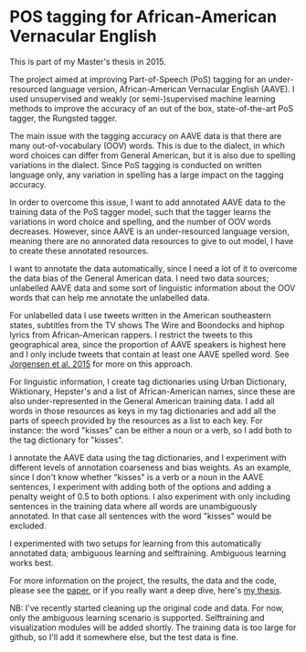 # POS tagging for African-American Vernacular English

This is part of my Master's thesis in 2015. 

The project aimed at improving Part-of-Speech (PoS) tagging for an under-resourced language version, African-American Vernacular English (AAVE). 
I used unsupervised and weakly (or semi-)supervised machine learning methods to improve the accuracy of an out of the box, state-of-the-art PoS tagger, the Rungsted tagger.

The main issue with the tagging accuracy on AAVE data is that there are many out-of-vocabulary (OOV) words. This is due to the dialect, in which word choices can differ from General American, but it is also due to spelling variations in the dialect. 
Since PoS tagging is conducted on written language only, any variation in spelling has a large impact on the tagging accuracy. 

In order to overcome this issue, I want to add annotated AAVE data to the training data of the PoS tagger model, such that the tagger learns the variations in word choice and spelling, and the number of OOV words decreases. 
However, since AAVE is an under-resourced language version, meaning there are no annorated data resources to give to out model, I have to create these annotated resources.

I want to annotate the data automatically, since I need a lot of it to overcome the data bias of the General American data.
I need two data sources; unlabelled AAVE data and some sort of linguistic information about the OOV words that can help me annotate the unlabelled data.

For unlabelled data I use tweets written in the American southeastern states, subtitles from the TV shows The Wire and Boondocks and hiphop lyrics from African-American rappers. 
I restrict the tweets to this geographical area, since the proportion of AAVE speakers is highest here and I only include tweets that contain at least one AAVE spelled word. See [Jorgensen et al. 2015](https://www.aclweb.org/anthology/W15-4302.pdf) for more on this approach.

For linguistic information, I create tag dictionaries using Urban Dictionary, Wiktionary, Hepster's and a list of African-American names, since these are also under-represented in the General American training data.
I add all words in those resources as keys in my tag dictionaries and add all the parts of speech provided by the resources as a list to each key. 
For instance: the word "kisses" can be either a noun or a verb, so I add both to the tag dictionary for "kisses".   

I annotate the AAVE data using the tag dictionaries, and I experiment with different levels of annotation coarseness and bias weights. 
As an example, since  I don't know whether "kisses" is a verb or a noun in the AAVE sentences, I experiment with adding both of the options and adding a penalty weight of 0.5 to both options. 
I also experiment with only including sentences in the training data where all words are unambiguously annotated. In that case all sentences with the word "kisses" would be excluded.

I experimented with two setups for learning from this automatically annotated data; ambiguous learning and selftraining. Ambiguous learning works best. 

For more information on the project, the results, the data and the code, please see the [paper](https://www.aclweb.org/anthology/N16-1130.pdf), or if you really want a deep dive, here's [my thesis](https://drive.google.com/file/d/0B_4p-RZsBhYzM1EzVndIVklQUDQ/view?usp=sharing).

NB: I've recently started cleaning up the original code and data. For now, only the ambiguous learning scenario is supported. Selftraining and visualization modules will be added shortly. The training data is too large for github, so I'll add it somewhere else, but the test data is fine.
